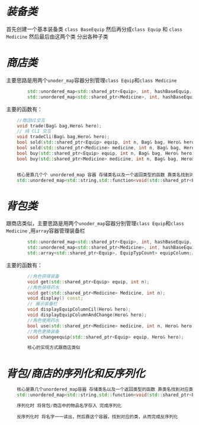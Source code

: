 # *装备类*
首先创建一个基本装备类 `class BaseEquip` 然后再分成`class Equip` 和 `class Medicine` 然后最后由这两个类 分出各种子类


# *商店类*
主要思路是用两个`unoder_map`容器分别管理`class Equip`和`class Medicine` 
```cpp
        std::unordered_map<std::shared_ptr<Equip>, int, hashBaseEquip, eqOnObj> equipCommodities;
        std::unordered_map<std::shared_ptr<Medicine>, int, hashBaseEquip, eqOnObj> medicineCommodities;
```
主要的函数有：
```cpp
    //商店UI交互
    void trade(Bag& bag,Hero& hero);
    // 纯 CLI 交互
    void tradeCli(Bag& bag,Hero& hero);
    bool sold(std::shared_ptr<Equip> equip, int n, Bag& bag, Hero& hero);//角色买装备，商店卖装备
    bool sold(std::shared_ptr<Medicine> medicine, int n, Bag& bag, Hero& hero);///角色买药水，商店卖药水
    bool buy(std::shared_ptr<Equip> equip, int n, Bag& bag, Hero& hero);//角色卖装备，商店买
    bool buy(std::shared_ptr<Medicine> medicine, int n, Bag& bag, Hero& hero);//角色卖药水


    核心是靠几个个 unordered_map 容器 存储类名以及一个返回类型的函数 靠类名找到对应类型，并调用该类型的各种功能
    std::unordered_map<std::string,std::function<void(std::shared_ptr<Equip>&> equipbagmap;
```

# *背包类*
跟商店类似，主要思路是用两个`unoder_map`容器分别管理`class Equip`和`class Medicine` ,用`array`容器管理装备栏
```cpp
        std::unordered_map<std::shared_ptr<Equip>, int, hashBaseEquip, eqOnObj> equipBag;//未装备的装备
        std::unordered_map<std::shared_ptr<Medicine>, int, hashBaseEquip, eqOnObj> medicineBag;//药水
        std::array<std::shared_ptr<Equip>, EquipTypCount> equipColumn;//已装备的装备 武器栏
```

主要的函数有：
```cpp
        //角色获得装备
        void get(std::shared_ptr<Equip> equip, int n);
        //角色获得药水
        void get(std::shared_ptr<Medicine> Medicine, int n);
        void display() const;
        // 展示装备栏
        void displayEquipColumnCil(Hero& hero);
        void displayEquipColumnAndChange(Hero& hero);
        //角色使用药水
        bool use(std::shared_ptr<Medicine> medicine, int n, Hero& hero);
        //角色更换装备
        void changeequip(std::shared_ptr<Equip> equip, Hero& hero);

        核心的实现方式跟商店类似
```

# *背包/商店的序列化和反序列化*
```cpp
    核心是靠几个unordered_map容器 存储类名以及一个返回类型的函数 靠类名找到对应类型
    std::unordered_map<std::string,std::function<void(std::shared_ptr<Equip>&> equipbagmap;

    序列化时 将背包/商店中的物品名字存入 完成序列化
    
    反序列化时 将名字一一读出，然后靠这个容器，找到对应的类，从而完成反序列化
```






